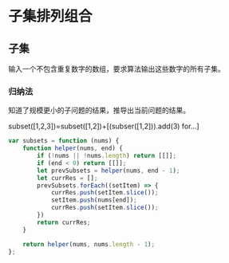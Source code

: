 # 子集排列组合

## 子集

输入一个不包含重复数字的数组，要求算法输出这些数字的所有子集。

### 归纳法

知道了规模更小的子问题的结果，推导出当前问题的结果。

subset([1,2,3])=subset([1,2])+[(subser([1,2])).add(3) for...]

```js
var subsets = function (nums) {
    function helper(nums, end) {
        if (!nums || !nums.length) return [[]];
        if (end < 0) return [[]];
        let prevSubsets = helper(nums, end - 1);
        let currRes = [];
        prevSubsets.forEach((setItem) => {
            currRes.push(setItem.slice());
            setItem.push(nums[end]);
            currRes.push(setItem.slice());
        })
        return currRes;
    }

    return helper(nums, nums.length - 1);
};
```